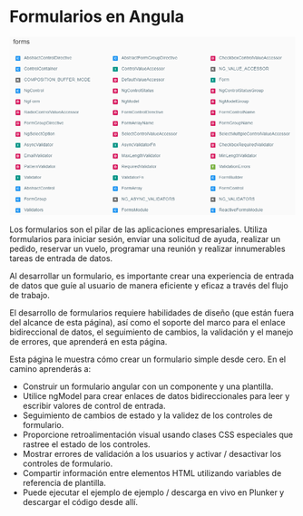 # Formularios en Angula

![](/assets/import.png)

Los formularios son el pilar de las aplicaciones empresariales. Utiliza formularios para iniciar sesión, enviar una solicitud de ayuda, realizar un pedido, reservar un vuelo, programar una reunión y realizar innumerables tareas de entrada de datos.

Al desarrollar un formulario, es importante crear una experiencia de entrada de datos que guíe al usuario de manera eficiente y eficaz a través del flujo de trabajo.

El desarrollo de formularios requiere habilidades de diseño \(que están fuera del alcance de esta página\), así como el soporte del marco para el enlace bidireccional de datos, el seguimiento de cambios, la validación y el manejo de errores, que aprenderá en esta página.

Esta página le muestra cómo crear un formulario simple desde cero. En el camino aprenderás a:

* Construir un formulario angular con un componente y una plantilla.
* Utilice ngModel para crear enlaces de datos bidireccionales para leer y escribir valores de control de entrada.
* Seguimiento de cambios de estado y la validez de los controles de formulario.
* Proporcione retroalimentación visual usando clases CSS especiales que rastree el estado de los controles.
* Mostrar errores de validación a los usuarios y activar / desactivar los controles de formulario.
* Compartir información entre elementos HTML utilizando variables de referencia de plantilla.
* Puede ejecutar el ejemplo de ejemplo / descarga en vivo en Plunker y descargar el código desde allí.



